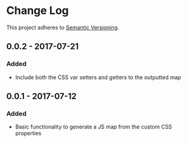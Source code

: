 # Change Log
This project adheres to [Semantic Versioning](http://semver.org/).

## 0.0.2 - 2017-07-21
### Added
- Include both the CSS var setters and getters to the outputted map

## 0.0.1 - 2017-07-12
### Added
- Basic functionality to generate a JS map from the custom CSS properties
